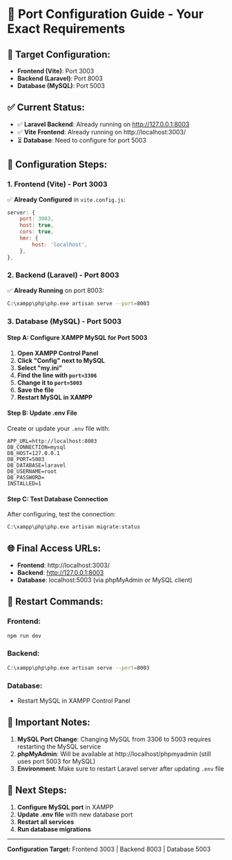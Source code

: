 # 🚀 **Port Configuration Guide - Your Exact Requirements**

## 🎯 **Target Configuration:**
- **Frontend (Vite)**: Port 3003
- **Backend (Laravel)**: Port 8003  
- **Database (MySQL)**: Port 5003

## ✅ **Current Status:**
- ✅ **Laravel Backend**: Already running on http://127.0.0.1:8003
- ✅ **Vite Frontend**: Already running on http://localhost:3003/
- ⏳ **Database**: Need to configure for port 5003

## 🔧 **Configuration Steps:**

### **1. Frontend (Vite) - Port 3003**
✅ **Already Configured** in `vite.config.js`:
```javascript
server: {
    port: 3003,
    host: true,
    cors: true,
    hmr: {
        host: 'localhost',
    },
},
```

### **2. Backend (Laravel) - Port 8003**
✅ **Already Running** on port 8003:
```bash
C:\xampp\php\php.exe artisan serve --port=8003
```

### **3. Database (MySQL) - Port 5003**

#### **Step A: Configure XAMPP MySQL for Port 5003**

1. **Open XAMPP Control Panel**
2. **Click "Config" next to MySQL**
3. **Select "my.ini"**
4. **Find the line with `port=3306`**
5. **Change it to `port=5003`**
6. **Save the file**
7. **Restart MySQL in XAMPP**

#### **Step B: Update .env File**

Create or update your `.env` file with:
```env
APP_URL=http://localhost:8003
DB_CONNECTION=mysql
DB_HOST=127.0.0.1
DB_PORT=5003
DB_DATABASE=laravel
DB_USERNAME=root
DB_PASSWORD=
INSTALLED=1
```

#### **Step C: Test Database Connection**

After configuring, test the connection:
```bash
C:\xampp\php\php.exe artisan migrate:status
```

## 🌐 **Final Access URLs:**

- **Frontend**: http://localhost:3003/
- **Backend**: http://127.0.0.1:8003
- **Database**: localhost:5003 (via phpMyAdmin or MySQL client)

## 🔄 **Restart Commands:**

### **Frontend:**
```bash
npm run dev
```

### **Backend:**
```bash
C:\xampp\php\php.exe artisan serve --port=8003
```

### **Database:**
- Restart MySQL in XAMPP Control Panel

## 📝 **Important Notes:**

1. **MySQL Port Change**: Changing MySQL from 3306 to 5003 requires restarting the MySQL service
2. **phpMyAdmin**: Will be available at http://localhost/phpmyadmin (still uses port 5003 for MySQL)
3. **Environment**: Make sure to restart Laravel server after updating `.env` file

## 🎯 **Next Steps:**

1. **Configure MySQL port** in XAMPP
2. **Update .env file** with new database port
3. **Restart all services**
4. **Run database migrations**

---

**Configuration Target:** Frontend 3003 | Backend 8003 | Database 5003 
